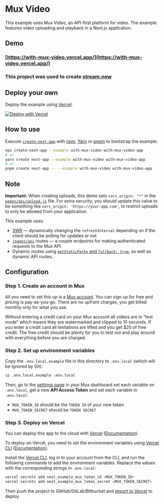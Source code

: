 # Mux Video

This example uses Mux Video, an API-first platform for video. The example features video uploading and playback in a Next.js application.

## Demo

### [https://with-mux-video.vercel.app/](https://with-mux-video.vercel.app/)

### This project was used to create [stream.new](https://stream.new/)

## Deploy your own

Deploy the example using [Vercel](https://vercel.com/home):

[![Deploy with Vercel](https://vercel.com/button)](https://vercel.com/new/git/external?repository-url=https://github.com/vercel/next.js/tree/canary/examples/with-mux-video&project-name=with-mux-video&repository-name=with-mux-video)

## How to use

Execute [`create-next-app`](https://github.com/vercel/next.js/tree/canary/packages/create-next-app) with [npm](https://docs.npmjs.com/cli/init), [Yarn](https://yarnpkg.com/lang/en/docs/cli/create/) or [pnpm](https://pnpm.io/) to bootstrap the example:

```bash
npx create-next-app --example with-mux-video with-mux-video-app
# or
yarn create next-app --example with-mux-video with-mux-video-app
# or
pnpm create next-app -- --example with-mux-video with-mux-video-app
```

## Note

**Important:** When creating uploads, this demo sets `cors_origin: "*"` in the [`pages/api/upload.js`](pages/api/upload.js) file. For extra security, you should update this value to be something like `cors_origin: 'https://your-app.com'`, to restrict uploads to only be allowed from your application.

This example uses:

- [SWR](https://swr.vercel.app/) — dynamically changing the `refreshInterval` depending on if the client should be polling for updates or not
- [`/pages/api`](pages/api) routes — a couple endpoints for making authenticated requests to the Mux API.
- Dynamic routes using [`getStaticPaths` and `fallback: true`](https://nextjs.org/docs/basic-features/data-fetching/get-static-paths), as well as dynamic API routes.

## Configuration

### Step 1. Create an account in Mux

All you need to set this up is a [Mux account](https://mux.com). You can sign up for free and pricing is pay-as-you-go. There are no upfront charges, you get billed monthly only for what you use.

Without entering a credit card on your Mux account all videos are in “test mode” which means they are watermarked and clipped to 10 seconds. If you enter a credit card all limitations are lifted and you get \$20 of free credit. The free credit should be plenty for you to test out and play around with everything before you are charged.

### Step 2. Set up environment variables

Copy the `.env.local.example` file in this directory to `.env.local` (which will be ignored by Git):

```bash
cp .env.local.example .env.local
```

Then, go to the [settings page](https://dashboard.mux.com/settings/access-tokens) in your Mux dashboard set each variable on `.env.local`, get a new **API Access Token** and set each variable in `.env.local`:

- `MUX_TOKEN_ID` should be the `TOKEN ID` of your new token
- `MUX_TOKEN_SECRET` should be `TOKEN SECRET`

### Step 3. Deploy on Vercel

You can deploy this app to the cloud with [Vercel](https://vercel.com/new?utm_source=github&utm_medium=readme&utm_campaign=next-example) ([Documentation](https://nextjs.org/docs/deployment)).

To deploy on Vercel, you need to set the environment variables using [Vercel CLI](https://vercel.com/download) ([Documentation](https://vercel.com/docs/cli#commands/secrets)).

Install the [Vercel CLI](https://vercel.com/download), log in to your account from the CLI, and run the following commands to add the environment variables. Replace the values with the corresponding strings in `.env.local`:

```bash
vercel secrets add next_example_mux_token_id <MUX_TOKEN_ID>
vercel secrets add next_example_mux_token_secret <MUX_TOKEN_SECRET>
```

Then push the project to GitHub/GitLab/Bitbucket and [import to Vercel](https://vercel.com/new?utm_source=github&utm_medium=readme&utm_campaign=next-example) to deploy.
